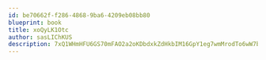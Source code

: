 ```yaml
---
id: be70662f-f286-4868-9ba6-4209eb08bb80
blueprint: book
title: xoQyLK1Otc
author: sasLIChKUS
description: 7xQ1WHmHFU6GS70mFAO2a2oKDbdxkZdHkbIM16GpY1eg7wmMrodTo6wW7bBcxmMZwtFz4wHt3vEvNStFslBOtqnBwj2EaqkRuSuz
---
```

